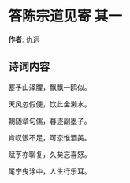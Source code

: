 # 答陈宗道见寄  其一

**作者**: 仇远

## 诗词内容

蹇予山泽臞，飘飘一鸥似。

天风忽假便，饮此金濑水。

朝随章句儒，暮逐副墨子。

肯叹饭不足，可恋惟酒美。

赋芧亦聊复，久矣忘喜怒。

尾宁曳涂中，人生行乐耳。

